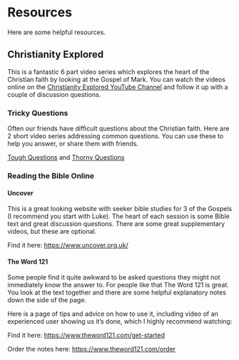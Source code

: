 # Resources

Here are some helpful resources.

## Christianity Explored

This is a fantastic 6 part video series which explores the heart of the Christian faith by looking at the Gospel of Mark. You can watch the videos online on the [Christianity Explored YouTube Channel](https://www.youtube.com/channel/UCp1s_pw2-9zCau6SJ_kmlvA) and follow it up with a couple of discussion questions. 

### Tricky Questions
Often our friends have difficult questions about the Christian faith. Here are 2 short video series addressing common questions. You can use these to help you answer, or share them with friends.

[Tough Questions](https://www.ceministries.org/Groups/276317/Home/CE_ORG/Tough_Questions/Tough_Questions.aspx) and [Thorny Questions](https://www.youtube.com/watch?list=PL4zD5797LHdewlH1eEDTSBD8IwW7CCKEE&v=o_oAw9t0oOc)

### Reading the Bible Online

#### Uncover

This is a great looking website with seeker bible studies for 3 of the Gospels (I recommend you start with Luke). The heart of each session is some Bible text and great discussion questions. There are some great supplementary videos, but these are optional.

Find it here: https://www.uncover.org.uk/

#### The Word 121

Some people find it quite awkward to be asked questions they might not immediately know the answer to. For people like that The Word 121 is great. You look at the text together and there are some helpful explanatory notes down the side of the page. 

Here is a page of tips and advice on how to use it, including video of an experienced user showing us it’s done, which I highly recommend watching:

Find it here: https://www.theword121.com/get-started

Order the notes here: https://www.theword121.com/order
